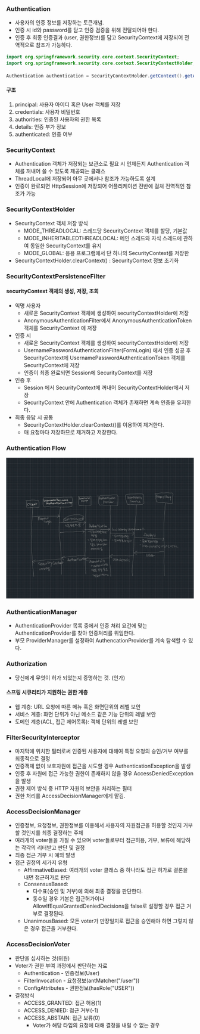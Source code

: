 ### Authentication
- 사용자의 인증 정보를 저장하는 토큰개념.
- 인증 시 id와 password를 담고 인증 검증을 위해 전달되어야 한다.
- 인증 후 최종 인증결과 (user, 권한정보)를 담고 SecurityContext에 저장되어 전역적으로 참조가 가능하다.

```java
import org.springframework.security.core.context.SecurityContext;
import org.springframework.security.core.context.SecurityContextHolder;

Authentication authentication = SecurityContextHolder.getContext().getAuthentication();
```

#### 구조
1. principal: 사용자 아이디 혹은 User 객체를 저장
2. credentials: 사용자 비밀번호
3. authorities: 인증된 사용자의 권한 목록
4. details: 인증 부가 정보
5. authenticated: 인증 여부


### SecurityContext
- Authentication 객체가 저장되는 보관소로 필요 시 언제든지 Authentication 객체를 꺼내어 쓸 수 있도록 제공되는 클래스
- ThreadLocal에 저장되어 아무 곳에서나 참조가 가능하도록 설계
- 인증이 완료되면 HttpSession에 저장되어 어플리케이션 전반에 걸처 전역적인 참조가 가능

### SecurityContextHolder
- SecurityContext 객체 저장 방식
  - MODE_THREADLOCAL: 스레드당 SecurityContext 객체를 할당, 기본값
  - MODE_INHERITABLEDTHREADLOCAL: 메인 스레드와 자식 스레드에 관하여 동일한 SecurityContext를 유지
  - MODE_GLOBAL: 응용 프로그램에서 단 하나의 SecurityContext를 저장한
- SecurityContextHolder.clearContext() : SecurityContext 정보 초기화


### SecurityContextPersistenceFilter
#### securityContext 객체의 생성, 저장, 조회
- 익명 사용자
  - 새로운 SecurityContext 객체에 생성하여 securityContextHolder에 저장
  - AnonymousAuthenticationFilter에서 AnonymousAuthenticationToken 객체를 SecurityContext 에 저장
- 인증 시
  - 새로운 SecurityContext 객체를 생성하여 securityContextHolder에 저장
  - UsernamePasswordAuthenticationFilter(FormLogin) 에서 인증 성공 후 SecurityContext에 UsernamePasswordAuthenticationToken 객체를 SecurityContext에 저장
  - 인증이 최종 완료되면 Session에 SecurityContext를 저장
- 인증 후
  - Session 에서 SecurityContext에 꺼내어 SecurityContextHolder에서 저장
  - SecurityContext 안에 Authentication 객체가 존재하면 계속 인증을 유지한다.
- 최종 응답 시 공통
  - SecurityContextHolder.clearContext()를 이용하여 제거한다.
  - 매 요청마다 저장하므로 제거하고 저장한다.


### Authentication Flow
![flow.jpg](flow.jpg)

### AuthenticationManager
- AuthenticationProvider 목록 중에서 인증 처리 요건에 맞는 AuthenticationProvider를 찾아 인증처리를 위임한다.
- 부모 ProviderManager를 설정하여 AuthencationProvider를 계속 탐색할 수 있다.

### Authorization
- 당신에게 무엇이 허가 되었는지 증명하는 것. (인가)

#### 스프링 시큐리티가 지원하는 권한 계층
- 웹 계층: URL 요청에 따른 메뉴 혹은 화면단위의 레벨 보안
- 서비스 계층: 화면 단위가 아닌 메소드 같은 기능 단위의 레벨 보안
- 도메인 계층(ACL, 접근 제어목록): 객체 단위의 레벨 보안

### FilterSecurityInterceptor
- 마지막에 위치한 필터로써 인증된 사용자에 대해여 특정 요청의 승인/거부 여부를 최종적으로 결정
- 인증객체 없이 보호자원에 접근을 시도할 경우 AuthenticationException을 발생
- 인증 후 자원에 접근 가능한 권한이 존재하지 않을 경우 AccessDeniedException을 발생
- 권한 제어 방식 중 HTTP 자원의 보안을 처리하는 필터
- 권한 처리를 AccessDecisionManager에게 맡김.

### AccessDecisionManager
- 인증정보, 요청정보, 권한정보를 이용해서 사용자의 자원접근을 허용할 것인지 거부할 것인지를 최종 결정하는 주체 
- 여러개의 voter들을 가질 수 있으며 voter들로부터 접근허용, 거부, 보류에 해당하는 각각의 리터받고 판단 및 결정
- 최종 접근 거부 시 예외 발생
- 접근 결정의 세가지 유형
  - AffirmativeBased: 여러개의 voter 클래스 중 하나라도 접근 허가로 결론을 내면 접근허가로 판단
  - ConsensusBased: 
    - 다수표(승인 및 거부)에 의해 최종 결정을 판단한다.
    - 동수일 경우 기본은 접근허가이나 AllowIfEqualGrantedDeniedDecisions을 false로 설정할 경우 접근 거부로 결정된다.
  - UnanimousBased: 모든 voter가 만장일치로 접근을 승인해야 하면 그렇지 않은 경우 접근을 거부한다.

### AccessDecisionVoter
- 판단을 심사하는 것(위원)
- Voter가 권한 부여 과정에서 판단하는 자료
  - Authentication - 인증정보(User)
  - FilterInvocation - 요청정보(antMatcher("/user"))
  - ConfigAttributes - 권한정보(hasRole("USER"))
- 결정방식
  - ACCESS_GRANTED: 접근 허용(1)
  - ACCESS_DENIED: 접근 거부(-1)
  - ACCESS_ABSTAIN: 접근 보류(0)
    - Voter가 해당 타입의 요청에 대해 결정을 내릴 수 없는 경우


